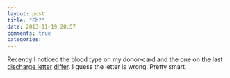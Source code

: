 ```yaml
---
layout: post
title: "Eh?"
date: 2013-11-19 20:57
comments: true
categories: 
---
```

Recently I noticed the blood type on my donor-card and the one on the last
[discharge letter][letter] [differ][differ]. I guess the letter is wrong.
Pretty smart.

[differ]: /images/eh.jpg
[letter]: /mirror/arztbrief_chemo.pdf
